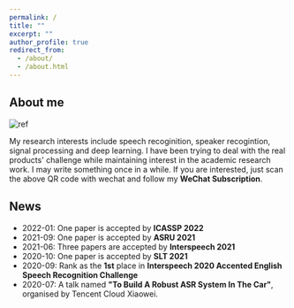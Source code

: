 ```yaml
---
permalink: /
title: ""
excerpt: ""
author_profile: true
redirect_from: 
  - /about/
  - /about.html
---
```

## About me
![ref](https://img-blog.csdnimg.cn/20201011171509109.jpg)

My research interests include speech recoginition, speaker recogintion, signal processing and deep learning. I have been trying to deal with the real products' challenge while maintaining interest in the academic research work. I may write something once in a while. If you are interested, just scan the above QR code with wechat and follow my **WeChat Subscription**.
<!--One of my ambition is to **gracefully** solve products' challenge with **new algorithms**.-->
<!--**I am looking for highly-motivated people to collaborate or for internship**. If you are interested, just send your CV to xmdxcsj@gmail.com.-->

## News
- 2022-01: One paper is accepted by **ICASSP 2022**
- 2021-09: One paper is accepted by **ASRU 2021**
- 2021-06: Three papers are accepted by **Interspeech 2021**
- 2020-10: One paper is accepted by **SLT 2021**
- 2020-09: Rank as the **1st** place in **Interspeech 2020 Accented English Speech Recognition Challenge**
- 2020-07: A talk named **"To Build A Robust ASR System In The Car"**, organised by Tencent Cloud Xiaowei.
